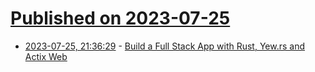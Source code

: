 # [Published on 2023-07-25](index.md)

* [2023-07-25, 21:36:29](https://lobste.rs/s/z740rf/build_full_stack_app_with_rust_yew_rs_actix) - [Build a Full Stack App with Rust, Yew.rs and Actix Web](https://codevoweb.com/build-full-stack-app-with-rust-yew-and-actix-web/)
